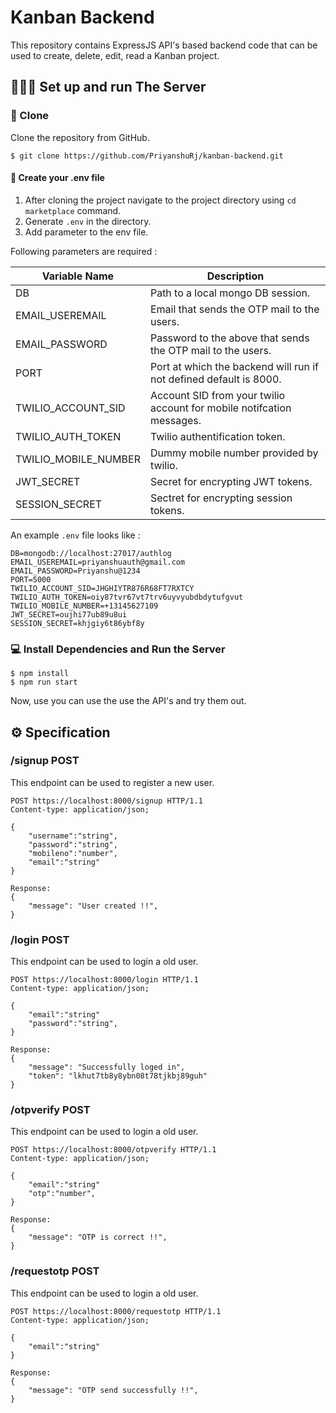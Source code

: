# Kanban Backend

This repository contains  ExpressJS API's based backend code that can be used to create, delete, edit, read a Kanban project. 


## 👨🏻‍🔬 Set up and run The Server

### 📃 Clone

Clone the repository from GitHub.

```
$ git clone https://github.com/PriyanshuRj/kanban-backend.git
```



#### 📂 Create your .env file

1. After cloning the project navigate to the project directory using `cd marketplace` command.
2. Generate `.env` in the directory.
3. Add parameter to the env file.

Following parameters are required :


| Variable Name                     | Description                    |
|-----------------------------------|--------------------------------|
| DB                   | Path to a local mongo DB session. |
| EMAIL_USEREMAIL                  | Email that sends the OTP mail to the users. |
| EMAIL_PASSWORD                   | Password to the above that sends the OTP mail to the users. |
| PORT                             | Port at which the backend will run if not defined default is 8000. |
| TWILIO_ACCOUNT_SID               | Account SID from your twilio account for mobile notifcation messages. |
| TWILIO_AUTH_TOKEN                | Twilio authentification token. |
| TWILIO_MOBILE_NUMBER             | Dummy mobile number provided by twilio. |
| JWT_SECRET                       | Secret for encrypting JWT tokens. |
| SESSION_SECRET                   | Sectret for encrypting session tokens. |


An example `.env` file looks like :

```
DB=mongodb://localhost:27017/authlog
EMAIL_USEREMAIL=priyanshuauth@gmail.com
EMAIL_PASSWORD=Priyanshu@1234
PORT=5000
TWILIO_ACCOUNT_SID=JHGHIYTR876R68FT7RXTCY
TWILIO_AUTH_TOKEN=oiy87tvr67vt7trv6uyvyubdbdytufgvut
TWILIO_MOBILE_NUMBER=+13145627109
JWT_SECRET=oujhi77ub89u8ui
SESSION_SECRET=khjgiy6t86ybf8y
```


### 💻 Install Dependencies and Run the Server

```
$ npm install
$ npm run start
```
Now, use you can use the use the API's and try them out.


## ⚙️ Specification

### /signup POST
This endpoint can be used to register a new user.

```http
POST https://localhost:8000/signup HTTP/1.1
Content-type: application/json;

{
    "username":"string",
    "password":"string",
    "mobileno":"number",
    "email":"string"
}

Response:
{
    "message": "User created !!",
}
```

### /login POST
This endpoint can be used to login a old user.

```http
POST https://localhost:8000/login HTTP/1.1
Content-type: application/json;

{
    "email":"string"
    "password":"string",
}

Response:
{
    "message": "Successfully loged in",
    "token": "lkhut7tb8y8ybn08t78tjkbj89guh"
}
```


### /otpverify POST
This endpoint can be used to login a old user.

```http
POST https://localhost:8000/otpverify HTTP/1.1
Content-type: application/json;

{
    "email":"string"
    "otp":"number",
}

Response:
{
    "message": "OTP is correct !!",
}
```

### /requestotp POST
This endpoint can be used to login a old user.

```http
POST https://localhost:8000/requestotp HTTP/1.1
Content-type: application/json;

{
    "email":"string"
}

Response:
{
    "message": "OTP send successfully !!",
}
```
